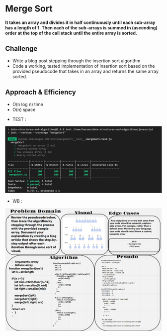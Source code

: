 # Merge Sort

**It takes an array and divides it in half continuously until each sub-array has a length of 1. Then each of the sub-arrays is summed in (ascending) order at the top of the call stack until the entire array is sorted.**


## Challenge

- Write a blog post stepping through the insertion sort algorithm
- Code a working, tested implementation of insertion sort based on the provided pseudocode that takes in an array and returns the same array sorted.


## Approach & Efficiency

 - O(n log n) time 
 - O(n) space


  * TEST : 

  ![image info](./img/testm.png)

  * WB : 

  ![image info](./img/wbm.png)


